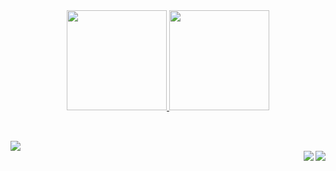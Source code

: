 <div align="center">
  <a href="https://github.com/eduzin3983">
  <img height="160em" src="https://github-readme-stats.vercel.app/api?username=eduzin3983&show_icons=true&theme=github_dark&include_all_yearly_contributions=true&count_private=true"/>
  <img height="160em" src="https://github-readme-stats.vercel.app/api/top-langs/?username=eduzin3983&layout=compact&langs_count=7&theme=github_dark"/>
</div>

##

<div style="display: inline_block"><br> 
  <img src="https://skillicons.dev/icons?i=git,github,docker,c,python,html,css,javascript,ps,&perline=5" /><br>
  <a href="https://discord.gg/434066604742148106" class="fa-brands fa-discord"><img align="right" src="https://skillicons.dev/icons?i=discord"></a> 
  <a href="https://www.linkedin.com/in/eduardo-kairalla-74aa62289/" target="_blank"><img align="right" src="https://skillicons.dev/icons?i=linkedin"></a>
</div>

##
